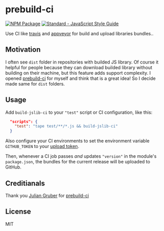 # prebuild-ci

[![NPM Package](https://img.shields.io/npm/v/build-jslib-ci.svg?style=flat-square)](https://www.npmjs.org/package/build-jslib-ci) [![Standard - JavaScript Style Guide](https://img.shields.io/badge/code_style-standard-brightgreen.svg?style=flat-square)](https://standardjs.com)

Use CI like [travis][1] and [appveyor][2] for build and upload libraries bundles..

## Motivation

I often see `dist` folder in repositories with builded JS library. Of course it helpful for people because they can download builded library without building on their machine, but this feature adds support complexity. I opened [prebuild-ci][3] for myself and think that is a great idea! So I decide made same for `dist` folders.

## Usage

Add `build-jslib-ci` to your `"test"` script or CI configuration, like this:

```json
  "scripts": {
    "test": "tape test/**/*.js && build-jslib-ci"  
  }
```

Also configure your CI environments to set the environment variable `GITHUB_TOKEN` to your [upload token][4].

Then, whenever a CI job passes _and_ updates `"version"` in the module's `package.json`, the bundles for the current release will be uploaded to GitHub.

## Creditianals

Thank you [Julian Gruber][5] for [prebuild-ci][3]

## License

MIT

[1]: https://travis-ci.org/
[2]: https://www.appveyor.com/
[3]: https://github.com/prebuild/prebuild-ci
[4]: https://github.com/mafintosh/prebuild#create-github-token
[5]: https://github.com/juliangruber
